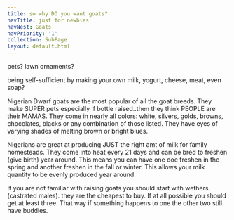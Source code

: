 ```yaml
---
title: so why DO you want goats?
navTitle: just for newbies
navNest: Goats
navPriority: '1'
collection: SubPage
layout: default.html
---
```

pets? lawn ornaments? 

being self-sufficient by making your own milk, yogurt, cheese, meat, even soap?

Nigerian Dwarf goats are the most popular of all the goat breeds. They make SUPER pets especially if bottle raised..then they think PEOPLE are their MAMAS. They come in nearly all colors: white, silvers, golds, browns, chocolates, blacks or any combination of those listed. They have eyes of varying shades of melting brown or bright blues.

Nigerians are great at producing JUST the right amt of milk for family homesteads. They come into heat every 21 days and can be bred to freshen (give birth) year around. This means you can have one doe freshen in the spring and another freshen in the fall or winter.  This allows your milk quantity to be evenly produced year around.

If you are not familiar with raising goats you should start with wethers (castrated males). they are the cheapest to buy. If at all possible you should get at least three. That way if something happens to one the other two still have buddies.
